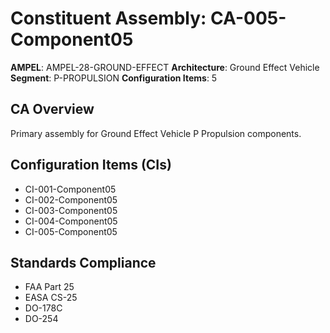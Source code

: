 # Constituent Assembly: CA-005-Component05

**AMPEL**: AMPEL-28-GROUND-EFFECT
**Architecture**: Ground Effect Vehicle
**Segment**: P-PROPULSION
**Configuration Items**: 5

## CA Overview
Primary assembly for Ground Effect Vehicle P Propulsion components.

## Configuration Items (CIs)
- CI-001-Component05
- CI-002-Component05
- CI-003-Component05
- CI-004-Component05
- CI-005-Component05

## Standards Compliance
- FAA Part 25
- EASA CS-25
- DO-178C
- DO-254
